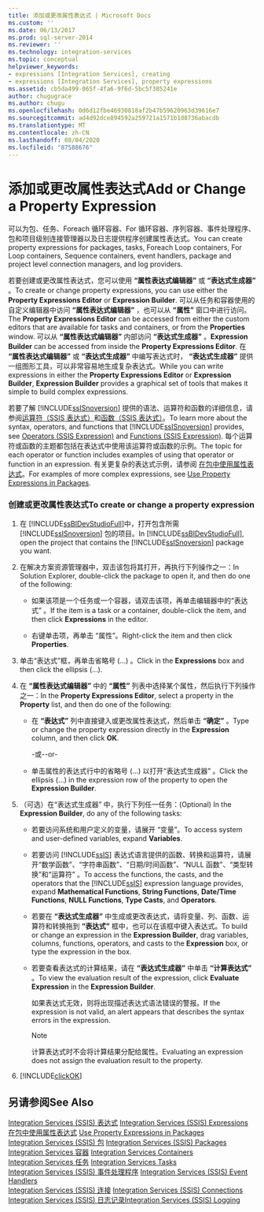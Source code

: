 ```yaml
---
title: 添加或更改属性表达式 | Microsoft Docs
ms.custom: ''
ms.date: 06/13/2017
ms.prod: sql-server-2014
ms.reviewer: ''
ms.technology: integration-services
ms.topic: conceptual
helpviewer_keywords:
- expressions [Integration Services], creating
- expressions [Integration Services], property expressions
ms.assetid: cb5da499-065f-4fa6-9f6d-5bc5f385241e
author: chugugrace
ms.author: chugu
ms.openlocfilehash: 0d6d12fbe46930818af2b47b59620963d39616e7
ms.sourcegitcommit: ad4d92dce894592a259721a1571b1d8736abacdb
ms.translationtype: MT
ms.contentlocale: zh-CN
ms.lasthandoff: 08/04/2020
ms.locfileid: "87588676"
---
```

# <a name="add-or-change-a-property-expression"></a><span data-ttu-id="4d98a-102">添加或更改属性表达式</span><span class="sxs-lookup"><span data-stu-id="4d98a-102">Add or Change a Property Expression</span></span>
  <span data-ttu-id="4d98a-103">可以为包、任务、Foreach 循环容器、For 循环容器、序列容器、事件处理程序、包和项目级别连接管理器以及日志提供程序创建属性表达式。</span><span class="sxs-lookup"><span data-stu-id="4d98a-103">You can create property expressions for packages, tasks, Foreach Loop containers, For Loop containers, Sequence containers, event handlers, package and project level connection managers, and log providers.</span></span>  
  
 <span data-ttu-id="4d98a-104">若要创建或更改属性表达式，您可以使用 **“属性表达式编辑器”** 或 **“表达式生成器”** 。</span><span class="sxs-lookup"><span data-stu-id="4d98a-104">To create or change property expressions, you can use either the **Property Expressions Editor** or **Expression Builder**.</span></span> <span data-ttu-id="4d98a-105">可以从任务和容器使用的自定义编辑器中访问 **“属性表达式编辑器”** ，也可以从 **“属性”** 窗口中进行访问。</span><span class="sxs-lookup"><span data-stu-id="4d98a-105">The **Property Expressions Editor** can be accessed from either the custom editors that are available for tasks and containers, or from the **Properties** window.</span></span> <span data-ttu-id="4d98a-106">可以从 **“属性表达式编辑器”** 内部访问 **“表达式生成器”** 。</span><span class="sxs-lookup"><span data-stu-id="4d98a-106">**Expression Builder** can be accessed from inside the **Property Expressions Editor**.</span></span> <span data-ttu-id="4d98a-107">在 **“属性表达式编辑器”** 或 **“表达式生成器”** 中编写表达式时， **“表达式生成器”** 提供一组图形工具，可以非常容易地生成复杂表达式。</span><span class="sxs-lookup"><span data-stu-id="4d98a-107">While you can write expressions in either the **Property Expressions Editor** or **Expression Builder**, **Expression Builder** provides a graphical set of tools that makes it simple to build complex expressions.</span></span>  
  
 <span data-ttu-id="4d98a-108">若要了解 [!INCLUDE[ssISnoversion](../../includes/ssisnoversion-md.md)] 提供的语法、运算符和函数的详细信息，请参阅[运算符（SSIS 表达式）](operators-ssis-expression.md)和[函数（SSIS 表达式）](functions-ssis-expression.md)。</span><span class="sxs-lookup"><span data-stu-id="4d98a-108">To learn more about the syntax, operators, and functions that [!INCLUDE[ssISnoversion](../../includes/ssisnoversion-md.md)] provides, see [Operators &#40;SSIS Expression&#41;](operators-ssis-expression.md) and [Functions &#40;SSIS Expression&#41;](functions-ssis-expression.md).</span></span> <span data-ttu-id="4d98a-109">每个运算符或函数的主题都包括在表达式中使用该运算符或函数的示例。</span><span class="sxs-lookup"><span data-stu-id="4d98a-109">The topic for each operator or function includes examples of using that operator or function in an expression.</span></span> <span data-ttu-id="4d98a-110">有关更复杂的表达式示例，请参阅 [在包中使用属性表达式](use-property-expressions-in-packages.md)。</span><span class="sxs-lookup"><span data-stu-id="4d98a-110">For examples of more complex expressions, see [Use Property Expressions in Packages](use-property-expressions-in-packages.md).</span></span>  
  
### <a name="to-create-or-change-a-property-expression"></a><span data-ttu-id="4d98a-111">创建或更改属性表达式</span><span class="sxs-lookup"><span data-stu-id="4d98a-111">To create or change a property expression</span></span>  
  
1.  <span data-ttu-id="4d98a-112">在 [!INCLUDE[ssBIDevStudioFull](../../includes/ssbidevstudiofull-md.md)]中，打开包含所需 [!INCLUDE[ssISnoversion](../../includes/ssisnoversion-md.md)] 包的项目。</span><span class="sxs-lookup"><span data-stu-id="4d98a-112">In [!INCLUDE[ssBIDevStudioFull](../../includes/ssbidevstudiofull-md.md)], open the project that contains the [!INCLUDE[ssISnoversion](../../includes/ssisnoversion-md.md)] package you want.</span></span>  
  
2.  <span data-ttu-id="4d98a-113">在解决方案资源管理器中，双击该包将其打开，再执行下列操作之一：</span><span class="sxs-lookup"><span data-stu-id="4d98a-113">In Solution Explorer, double-click the package to open it, and then do one of the following:</span></span>  
  
    -   <span data-ttu-id="4d98a-114">如果该项是一个任务或一个容器，请双击该项，再单击编辑器中的“表达式”  。</span><span class="sxs-lookup"><span data-stu-id="4d98a-114">If the item is a task or a container, double-click the item, and then click **Expressions** in the editor.</span></span>  
  
    -   <span data-ttu-id="4d98a-115">右键单击项，再单击  “属性”。</span><span class="sxs-lookup"><span data-stu-id="4d98a-115">Right-click the item and then click **Properties**.</span></span>  
  
3.  <span data-ttu-id="4d98a-116">单击“表达式”框，再单击省略号 (…)  。</span><span class="sxs-lookup"><span data-stu-id="4d98a-116">Click in the **Expressions** box and then click the ellipsis (...).</span></span>  
  
4.  <span data-ttu-id="4d98a-117">在 **“属性表达式编辑器”** 中的 **“属性”** 列表中选择某个属性，然后执行下列操作之一：</span><span class="sxs-lookup"><span data-stu-id="4d98a-117">In the **Property Expressions Editor**, select a property in the **Property** list, and then do one of the following:</span></span>  
  
    -   <span data-ttu-id="4d98a-118">在 **“表达式”** 列中直接键入或更改属性表达式，然后单击 **“确定”** 。</span><span class="sxs-lookup"><span data-stu-id="4d98a-118">Type or change the property expression directly in the **Expression** column, and then click **OK**.</span></span>  
  
         <span data-ttu-id="4d98a-119">-或-</span><span class="sxs-lookup"><span data-stu-id="4d98a-119">-or-</span></span>  
  
    -   <span data-ttu-id="4d98a-120">单击属性的表达式行中的省略号 (...) 以打开“表达式生成器”  。</span><span class="sxs-lookup"><span data-stu-id="4d98a-120">Click the ellipsis (...) in the expression row of the property to open the **Expression Builder**.</span></span>  
  
5.  <span data-ttu-id="4d98a-121">（可选）在“表达式生成器”  中，执行下列任一任务：</span><span class="sxs-lookup"><span data-stu-id="4d98a-121">(Optional) In the **Expression Builder**, do any of the following tasks:</span></span>  
  
    -   <span data-ttu-id="4d98a-122">若要访问系统和用户定义的变量，请展开  “变量”。</span><span class="sxs-lookup"><span data-stu-id="4d98a-122">To access system and user-defined variables, expand **Variables**.</span></span>  
  
    -   <span data-ttu-id="4d98a-123">若要访问 [!INCLUDE[ssIS](../../includes/ssis-md.md)] 表达式语言提供的函数、转换和运算符，请展开“数学函数”、“字符串函数”、“日期/时间函数”、“NULL 函数”、“类型转换”和“运算符”       。</span><span class="sxs-lookup"><span data-stu-id="4d98a-123">To access the functions, the casts, and the operators that the [!INCLUDE[ssIS](../../includes/ssis-md.md)] expression language provides, expand **Mathematical Functions**, **String Functions**, **Date/Time Functions**, **NULL Functions**, **Type Casts**, and **Operators**.</span></span>  
  
    -   <span data-ttu-id="4d98a-124">若要在 **“表达式生成器”** 中生成或更改表达式，请将变量、列、函数、运算符和转换拖到 **“表达式”** 框中，也可以在该框中键入表达式。</span><span class="sxs-lookup"><span data-stu-id="4d98a-124">To build or change an expression in the **Expression Builder**, drag variables, columns, functions, operators, and casts to the **Expression** box, or type the expression in the box.</span></span>  
  
    -   <span data-ttu-id="4d98a-125">若要查看表达式的计算结果，请在 **“表达式生成器”** 中单击 **“计算表达式”** 。</span><span class="sxs-lookup"><span data-stu-id="4d98a-125">To view the evaluation result of the expression, click **Evaluate Expression** in the **Expression Builder**.</span></span>  
  
         <span data-ttu-id="4d98a-126">如果表达式无效，则将出现描述表达式语法错误的警报。</span><span class="sxs-lookup"><span data-stu-id="4d98a-126">If the expression is not valid, an alert appears that describes the syntax errors in the expression.</span></span>  
  
        > [!NOTE]  
        >  <span data-ttu-id="4d98a-127">计算表达式时不会将计算结果分配给属性。</span><span class="sxs-lookup"><span data-stu-id="4d98a-127">Evaluating an expression does not assign the evaluation result to the property.</span></span>  
  
6.  [!INCLUDE[clickOK](../../includes/clickok-md.md)]  
  
## <a name="see-also"></a><span data-ttu-id="4d98a-128">另请参阅</span><span class="sxs-lookup"><span data-stu-id="4d98a-128">See Also</span></span>  
 <span data-ttu-id="4d98a-129">[Integration Services (SSIS) 表达式](integration-services-ssis-expressions.md) </span><span class="sxs-lookup"><span data-stu-id="4d98a-129">[Integration Services &#40;SSIS&#41; Expressions](integration-services-ssis-expressions.md) </span></span>  
 <span data-ttu-id="4d98a-130">[在包中使用属性表达式](use-property-expressions-in-packages.md) </span><span class="sxs-lookup"><span data-stu-id="4d98a-130">[Use Property Expressions in Packages](use-property-expressions-in-packages.md) </span></span>  
 <span data-ttu-id="4d98a-131">[Integration Services (SSIS) 包](../integration-services-ssis-packages.md) </span><span class="sxs-lookup"><span data-stu-id="4d98a-131">[Integration Services &#40;SSIS&#41; Packages](../integration-services-ssis-packages.md) </span></span>  
 <span data-ttu-id="4d98a-132">[Integration Services 容器](../control-flow/integration-services-containers.md) </span><span class="sxs-lookup"><span data-stu-id="4d98a-132">[Integration Services Containers](../control-flow/integration-services-containers.md) </span></span>  
 <span data-ttu-id="4d98a-133">[Integration Services 任务](../control-flow/integration-services-tasks.md) </span><span class="sxs-lookup"><span data-stu-id="4d98a-133">[Integration Services Tasks](../control-flow/integration-services-tasks.md) </span></span>  
 <span data-ttu-id="4d98a-134">[Integration Services (SSIS) 事件处理程序](../integration-services-ssis-event-handlers.md) </span><span class="sxs-lookup"><span data-stu-id="4d98a-134">[Integration Services &#40;SSIS&#41; Event Handlers](../integration-services-ssis-event-handlers.md) </span></span>  
 <span data-ttu-id="4d98a-135">[Integration Services (SSIS) 连接](../connection-manager/integration-services-ssis-connections.md) </span><span class="sxs-lookup"><span data-stu-id="4d98a-135">[Integration Services &#40;SSIS&#41; Connections](../connection-manager/integration-services-ssis-connections.md) </span></span>  
 [<span data-ttu-id="4d98a-136">Integration Services (SSIS) 日志记录</span><span class="sxs-lookup"><span data-stu-id="4d98a-136">Integration Services &#40;SSIS&#41; Logging</span></span>](../performance/integration-services-ssis-logging.md)  
  
  
